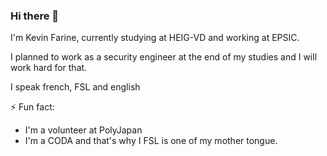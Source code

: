### Hi there 👋
I'm Kevin Farine, currently studying at HEIG-VD and working at EPSIC.

I planned to work as a security engineer at the end of my studies and I will work hard for that.

I speak french, FSL and english

⚡ Fun fact: 
- I'm a volunteer at PolyJapan
- I'm a CODA and that's why I FSL is one of my mother tongue.
<!--
**KevinFarine/KevinFarine** is a ✨ _special_ ✨ repository because its `README.md` (this file) appears on your GitHub profile.

Here are some ideas to get you started:

- 🔭 I’m currently working on ...
- 🌱 I’m currently learning ...
- 👯 I’m looking to collaborate on ...
- 🤔 I’m looking for help with ...
- 💬 Ask me about ...
- 📫 How to reach me: ...
- 😄 Pronouns: ...
- ⚡ Fun fact: ...
-->
